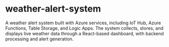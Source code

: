 # weather-alert-system
A weather alert system built with Azure services, including IoT Hub, Azure Functions, Table Storage, and Logic Apps. The system collects, stores, and displays live weather data through a React-based dashboard, with backend processing and alert generation.
